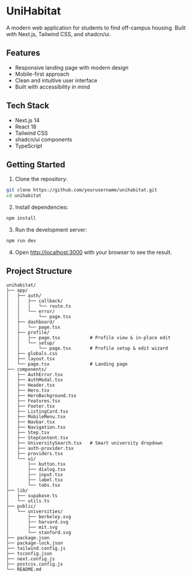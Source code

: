 # UniHabitat

A modern web application for students to find off-campus housing. Built with Next.js, Tailwind CSS, and shadcn/ui.

## Features

- Responsive landing page with modern design
- Mobile-first approach
- Clean and intuitive user interface
- Built with accessibility in mind

## Tech Stack

- Next.js 14
- React 18
- Tailwind CSS
- shadcn/ui components
- TypeScript

## Getting Started

1. Clone the repository:
```bash
git clone https://github.com/yourusername/unihabitat.git
cd unihabitat
```

2. Install dependencies:
```bash
npm install
```

3. Run the development server:
```bash
npm run dev
```

4. Open [http://localhost:3000](http://localhost:3000) with your browser to see the result.

## Project Structure

```
unihabitat/
├── app/
│   ├── auth/
│   │   ├── callback/
│   │   │   └── route.ts
│   │   └── error/
│   │       └── page.tsx
│   ├── dashboard/
│   │   └── page.tsx
│   ├── profile/
│   │   ├── page.tsx           # Profile view & in-place edit
│   │   └── setup/
│   │       └── page.tsx       # Profile setup & edit wizard
│   ├── globals.css
│   ├── layout.tsx
│   └── page.tsx               # Landing page
├── components/
│   ├── AuthError.tsx
│   ├── AuthModal.tsx
│   ├── Header.tsx
│   ├── Hero.tsx
│   ├── HeroBackground.tsx
│   ├── Features.tsx
│   ├── Footer.tsx
│   ├── ListingCard.tsx
│   ├── MobileMenu.tsx
│   ├── Navbar.tsx
│   ├── Navigation.tsx
│   ├── Step.tsx
│   ├── StepContent.tsx
│   ├── UniversitySearch.tsx   # Smart university dropdown
│   ├── auth-provider.tsx
│   ├── providers.tsx
│   └── ui/
│       ├── button.tsx
│       ├── dialog.tsx
│       ├── input.tsx
│       ├── label.tsx
│       └── tabs.tsx
├── lib/
│   ├── supabase.ts
│   └── utils.ts
├── public/
│   └── universities/
│       ├── berkeley.svg
│       ├── harvard.svg
│       ├── mit.svg
│       └── stanford.svg
├── package.json
├── package-lock.json
├── tailwind.config.js
├── tsconfig.json
├── next.config.js
├── postcss.config.js
└── README.md
```



